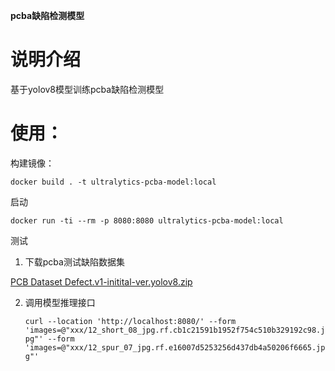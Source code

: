 **pcba缺陷检测模型**

# 说明介绍

基于yolov8模型训练pcba缺陷检测模型


# 使用：

构建镜像：

```
docker build . -t ultralytics-pcba-model:local
```

启动

```
docker run -ti --rm -p 8080:8080 ultralytics-pcba-model:local
```

测试

1. 下载pcba测试缺陷数据集
   
[PCB Dataset Defect.v1-initital-ver.yolov8.zip](https://pcba-test.obs.cn-north-4.myhuaweicloud.com/PCB%20Dataset%20Defect.v1-initital-ver.yolov8.zip)

2. 调用模型推理接口

   `curl --location 'http://localhost:8080/'
--form 'images=@"xxx/12_short_08_jpg.rf.cb1c21591b1952f754c510b329192c98.jpg"'
--form 'images=@"xxx/12_spur_07_jpg.rf.e16007d5253256d437db4a50206f6665.jpg"'`
